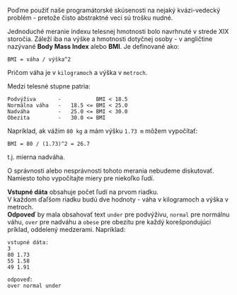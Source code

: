Poďme použiť naše programátorské skúsenosti na nejaký kvázi-vedecký problém - pretože čisto abstraktné
veci sú trošku nudné.

Jednoduché meranie indexu telesnej hmotnosti bolo navrhnuté v strede XIX storočia. Záleží iba na výške a
hmotnosti dotyčnej osoby - v angličtine nazývané **Body Mass Index** alebo **BMI**. Je definované ako:

    BMI = váha / výška^2

Pričom váha je v `kilogramoch` a výška v `metroch`.

Medzi telesné stupne patria:

	Podvýživa       -           BMI < 18.5
	Normálna váha   -   18.5 <= BMI < 25.0
	Nadváha         -   25.0 <= BMI < 30.0
	Obezita         -   30.0 <= BMI

Napríklad, ak vážim  `80 kg` a mám výšku `1.73 m` môžem vypočítať:

    BMI = 80 / (1.73)^2 = 26.7

t.j. mierna nadváha.

O správnosti alebo nesprávnosti tohoto merania nebudeme diskutovať. Namiesto toho vypočítajte miery pre 
niekoľko ľudí.

**Vstupné dáta** obsahuje počet ľudí na prvom riadku.  
V každom ďaľšom riadku budú dve hodnoty - váha v kilogramoch a výška v metroch.  
**Odpoveď** by mala obsahovať text `under` pre podvýživu, `normal` pre normálnu váhu,
`over` pre nadváhu a `obese` pre obezitu pre každý korešpondujúci príklad, oddelený medzerami.
Napríklad:

    vstupné dáta:
	3
	80 1.73
	55 1.58
	49 1.91
	
	odpoveď:
	over normal under
